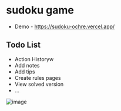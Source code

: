 # sudoku game
 - Demo - https://sudoku-ochre.vercel.app/
## Todo List 
 - Action Historyw
 - Add notes
 - Add tips
 - Create rules pages
 - View solved version
 - ...


![image](https://github.com/ksixen/sudoku/assets/38946653/195dbf8b-69a5-40b0-af73-a6d8e3cf7442)

